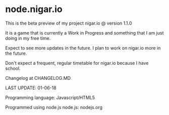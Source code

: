 # node.nigar.io
This is the beta preview of my project nigar.io @ version 1.1.0

It is a game that is currently a Work in Progress and something that I am just doing in my free time.

Expect to see more updates in the future. I plan to work on nigar.io more in the future.

Don't expect a frequent, regular timetable for nigar.io because I have school.

Changelog at CHANGELOG.MD

LAST UPDATE: 01-06-18

Programming language: Javascript/HTML5

Programmed using node.js
node.js: nodejs.org
